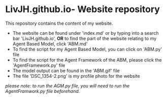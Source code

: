 # LivJH.github.io- Website repository 

This repository contains the content of my website.

* The website can be found under 'index.md' or by typing into a search bar 'LivJH.github.io', **OR** to find the part of the website relating to my Agent Based Model, click 'ABM.md'
* To find the script for my Agent Based Model, you can click on 'ABM.py' file
* To find the script for the Agent Framework of the ABM, please click the 'AgentFramework.py' file
* The model output can be found in the 'ABM.gif' file
* The file 'DSC_1354-2.png' is my profile photo for the website

_please note: to run the AGM.py file, you will need to run the AgentFramwork.py file beforehand_. 

